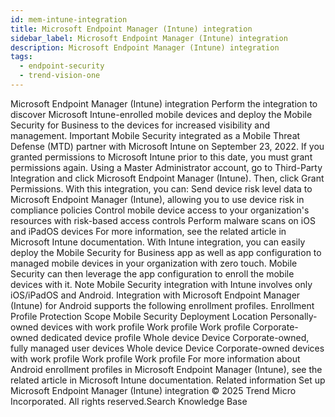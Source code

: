 ```yaml
---
id: mem-intune-integration
title: Microsoft Endpoint Manager (Intune) integration
sidebar_label: Microsoft Endpoint Manager (Intune) integration
description: Microsoft Endpoint Manager (Intune) integration
tags:
  - endpoint-security
  - trend-vision-one
---
```


 Microsoft Endpoint Manager (Intune) integration Perform the integration to discover Microsoft Intune-enrolled mobile devices and deploy the Mobile Security for Business to the devices for increased visibility and management. Important Mobile Security integrated as a Mobile Threat Defense (MTD) partner with Microsoft Intune on September 23, 2022. If you granted permissions to Microsoft Intune prior to this date, you must grant permissions again. Using a Master Administrator account, go to Third-Party Integration and click Microsoft Endpoint Manager (Intune). Then, click Grant Permissions. With this integration, you can: Send device risk level data to Microsoft Endpoint Manager (Intune), allowing you to use device risk in compliance policies Control mobile device access to your organization's resources with risk-based access controls Perform malware scans on iOS and iPadOS devices For more information, see the related article in Microsoft Intune documentation. With Intune integration, you can easily deploy the Mobile Security for Business app as well as app configuration to managed mobile devices in your organization with zero touch. Mobile Security can then leverage the app configuration to enroll the mobile devices with it. Note Mobile Security integration with Intune involves only iOS/iPadOS and Android. Integration with Microsoft Endpoint Manager (Intune) for Android supports the following enrollment profiles. Enrollment Profile Protection Scope Mobile Security Deployment Location Personally-owned devices with work profile Work profile Work profile Corporate-owned dedicated device profile Whole device Device Corporate-owned, fully managed user devices Whole device Device Corporate-owned devices with work profile Work profile Work profile For more information about Android enrollment profiles in Microsoft Endpoint Manager (Intune), see the related article in Microsoft Intune documentation. Related information Set up Microsoft Endpoint Manager (Intune) integration © 2025 Trend Micro Incorporated. All rights reserved.Search Knowledge Base